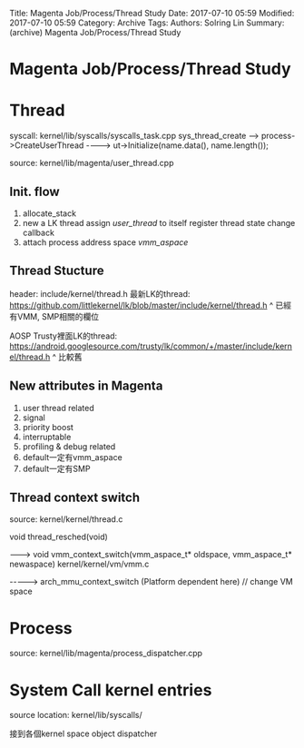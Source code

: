 Title: Magenta Job/Process/Thread Study
Date: 2017-07-10 05:59
Modified: 2017-07-10 05:59
Category: Archive
Tags: 
Authors: Solring Lin
Summary: (archive) Magenta Job/Process/Thread Study


Magenta Job/Process/Thread Study
===================

# Thread

syscall: kernel/lib/syscalls/syscalls_task.cpp
sys_thread_create
-->  process->CreateUserThread
----> ut->Initialize(name.data(), name.length());

source: kernel/lib/magenta/user_thread.cpp

## Init. flow

1. allocate_stack
2. new a LK thread
	assign *user_thread* to itself
	register thread state change callback
3. attach process address space
	*vmm_aspace*

## Thread Stucture

header: include/kernel/thread.h
最新LK的thread: https://github.com/littlekernel/lk/blob/master/include/kernel/thread.h
^ 已經有VMM, SMP相關的欄位

AOSP Trusty裡面LK的thread: https://android.googlesource.com/trusty/lk/common/+/master/include/kernel/thread.h
^ 比較舊

## New attributes in Magenta
1. user thread related
2. signal
3. priority boost
4. interruptable
5. profiling & debug related
6. default一定有vmm_aspace
7. default一定有SMP

## Thread context switch

source: kernel/kernel/thread.c

void thread_resched(void)

---> void vmm_context_switch(vmm_aspace_t* oldspace, vmm_aspace_t* newaspace)  kernel/kernel/vm/vmm.c

-----> arch_mmu_context_switch (Platform dependent here) // change VM space


# Process

source: kernel/lib/magenta/process_dispatcher.cpp

# System Call kernel entries

source location: kernel/lib/syscalls/

接到各個kernel space object dispatcher

